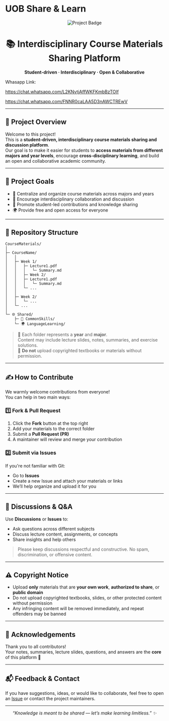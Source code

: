 # UOB Share & Learn

<p align="center">
  <img src="https://img.shields.io/badge/University%20of%20Birmingham-Course%20Materials-blue?style=for-the-badge" alt="Project Badge"/>
</p>

<h1 align="center">📚 Interdisciplinary Course Materials Sharing Platform</h1>

<p align="center">
  <b>Student-driven · Interdisciplinary · Open & Collaborative</b>
</p>

Whasapp Link: 

  https://chat.whatsapp.com/L2KNvtjAffWKFKmbBzTOlf
  
  https://chat.whatsapp.com/FNNR0caLAA5D3nAWCTREwV

---

## 🧭 Project Overview

Welcome to this project!  
This is a **student-driven, interdisciplinary course materials sharing and discussion platform**.  
Our goal is to make it easier for students to **access materials from different majors and year levels**, encourage **cross-disciplinary learning**, and build an open and collaborative academic community.

---

## 🚀 Project Goals

- 📖 Centralize and organize course materials across majors and years  
- 🤝 Encourage interdisciplinary collaboration and discussion  
- 🧠 Promote student-led contributions and knowledge sharing  
- 🌍 Provide free and open access for everyone

---

## 📂 Repository Structure

```
CourseMaterials/
│
├─ CourseName/
│   │
│   ├─ Week 1/
│   │   ├─ Lecture1.pdf
│   │   │   └─ Summary.md
│   │   ├─ Week 2/
│   │   ├─ Lecture1.pdf
│   │   │   └─ Summary.md
│   │   └─ ...
│   │
│   ├─ Week 2/
│   │   └─ ...
│   └─ ...
│
└─ 🌐 Shared/
    ├─ 📝 CommonSkills/
    └─ 🌍 LanguageLearning/
```

> 📌 Each folder represents a **year** and **major**.  
> Content may include lecture slides, notes, summaries, and exercise solutions.  
> 🚫 **Do not** upload copyrighted textbooks or materials without permission.

---

## ✍️ How to Contribute

We warmly welcome contributions from everyone!  
You can help in two main ways:

### 1️⃣ Fork & Pull Request
1. Click the **Fork** button at the top right  
2. Add your materials to the correct folder  
3. Submit a **Pull Request (PR)**  
4. A maintainer will review and merge your contribution

### 2️⃣ Submit via Issues
If you're not familiar with Git:
- Go to **Issues**  
- Create a new Issue and attach your materials or links  
- We’ll help organize and upload it for you

---

## 🧠 Discussions & Q&A

Use **Discussions** or **Issues** to:
- Ask questions across different subjects  
- Discuss lecture content, assignments, or concepts  
- Share insights and help others

> Please keep discussions respectful and constructive. No spam, discrimination, or offensive content.

---

## ⚠️ Copyright Notice

- Upload **only** materials that are **your own work**, **authorized to share**, or **public domain**  
- Do not upload copyrighted textbooks, slides, or other protected content without permission  
- Any infringing content will be removed immediately, and repeat offenders may be banned

---

## 🌟 Acknowledgements

Thank you to all contributors!  
Your notes, summaries, lecture slides, questions, and answers are the **core** of this platform 🙏

---

## 📬 Feedback & Contact

If you have suggestions, ideas, or would like to collaborate, feel free to open an [Issue](./issues) or contact the project maintainers.

---

<p align="center">
  <i>“Knowledge is meant to be shared — let’s make learning limitless.” ✨</i>
</p>
